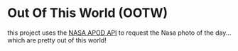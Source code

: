 # Out Of This World (OOTW)

this project uses the [NASA APOD API](https://api.nasa.gov/#apod) to request the Nasa photo of the day... which are pretty out of this world!
